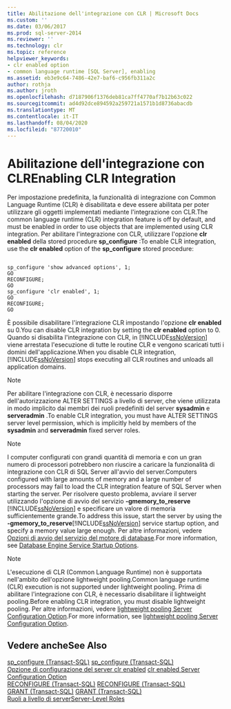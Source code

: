 ```yaml
---
title: Abilitazione dell'integrazione con CLR | Microsoft Docs
ms.custom: ''
ms.date: 03/06/2017
ms.prod: sql-server-2014
ms.reviewer: ''
ms.technology: clr
ms.topic: reference
helpviewer_keywords:
- clr enabled option
- common language runtime [SQL Server], enabling
ms.assetid: eb3e9c64-7486-42e7-baf6-c956fb311a2c
author: rothja
ms.author: jroth
ms.openlocfilehash: d7187906f1376deb81ca7ff4770af7b12b63c022
ms.sourcegitcommit: ad4d92dce894592a259721a1571b1d8736abacdb
ms.translationtype: MT
ms.contentlocale: it-IT
ms.lasthandoff: 08/04/2020
ms.locfileid: "87720010"
---
```

# <a name="enabling-clr-integration"></a><span data-ttu-id="4fec1-102">Abilitazione dell'integrazione con CLR</span><span class="sxs-lookup"><span data-stu-id="4fec1-102">Enabling CLR Integration</span></span>
  <span data-ttu-id="4fec1-103">Per impostazione predefinita, la funzionalità di integrazione con Common Language Runtime (CLR) è disabilitata e deve essere abilitata per poter utilizzare gli oggetti implementati mediante l'integrazione con CLR.</span><span class="sxs-lookup"><span data-stu-id="4fec1-103">The common language runtime (CLR) integration feature is off by default, and must be enabled in order to use objects that are implemented using CLR integration.</span></span> <span data-ttu-id="4fec1-104">Per abilitare l'integrazione con CLR, utilizzare l'opzione **clr enabled** della stored procedure **sp_configure** :</span><span class="sxs-lookup"><span data-stu-id="4fec1-104">To enable CLR integration, use the **clr enabled** option of the **sp_configure** stored procedure:</span></span>  
  
```  
  
sp_configure 'show advanced options', 1;  
GO  
RECONFIGURE;  
GO  
sp_configure 'clr enabled', 1;  
GO  
RECONFIGURE;  
GO  
```  
  
 <span data-ttu-id="4fec1-105">È possibile disabilitare l'integrazione CLR impostando l'opzione **clr enabled** su 0.</span><span class="sxs-lookup"><span data-stu-id="4fec1-105">You can disable CLR integration by setting the **clr enabled** option to 0.</span></span> <span data-ttu-id="4fec1-106">Quando si disabilita l'integrazione con CLR, in [!INCLUDE[ssNoVersion](../../../includes/ssnoversion-md.md)] viene arrestata l'esecuzione di tutte le routine CLR e vengono scaricati tutti i domini dell'applicazione.</span><span class="sxs-lookup"><span data-stu-id="4fec1-106">When you disable CLR integration, [!INCLUDE[ssNoVersion](../../../includes/ssnoversion-md.md)] stops executing all CLR routines and unloads all application domains.</span></span>  
  
> [!NOTE]  
>  <span data-ttu-id="4fec1-107">Per abilitare l'integrazione con CLR, è necessario disporre dell'autorizzazione ALTER SETTINGS a livello di server, che viene utilizzata in modo implicito dai membri dei ruoli predefiniti del server **sysadmin** e **serveradmin** .</span><span class="sxs-lookup"><span data-stu-id="4fec1-107">To enable CLR integration, you must have ALTER SETTINGS server level permission, which is implicitly held by members of the **sysadmin** and **serveradmin** fixed server roles.</span></span>  
  
> [!NOTE]  
>  <span data-ttu-id="4fec1-108">I computer configurati con grandi quantità di memoria e con un gran numero di processori potrebbero non riuscire a caricare la funzionalità di integrazione con CLR di SQL Server all'avvio del server.</span><span class="sxs-lookup"><span data-stu-id="4fec1-108">Computers configured with large amounts of memory and a large number of processors may fail to load the CLR integration feature of SQL Server when starting the server.</span></span> <span data-ttu-id="4fec1-109">Per risolvere questo problema, avviare il server utilizzando l'opzione di avvio del servizio **-gmemory_to_reserve** [!INCLUDE[ssNoVersion](../../../includes/ssnoversion-md.md)] e specificare un valore di memoria sufficientemente grande.</span><span class="sxs-lookup"><span data-stu-id="4fec1-109">To address this issue, start the server by using the **-gmemory_to_reserve**[!INCLUDE[ssNoVersion](../../../includes/ssnoversion-md.md)] service startup option, and specify a memory value large enough.</span></span> <span data-ttu-id="4fec1-110">Per altre informazioni, vedere [Opzioni di avvio del servizio del motore di database](../../database-engine/configure-windows/database-engine-service-startup-options.md).</span><span class="sxs-lookup"><span data-stu-id="4fec1-110">For more information, see [Database Engine Service Startup Options](../../database-engine/configure-windows/database-engine-service-startup-options.md).</span></span>  
  
> [!NOTE]  
>  <span data-ttu-id="4fec1-111">L'esecuzione di CLR (Common Language Runtime) non è supportata nell'ambito dell'opzione lightweight pooling.</span><span class="sxs-lookup"><span data-stu-id="4fec1-111">Common language runtime (CLR) execution is not supported under lightweight pooling.</span></span> <span data-ttu-id="4fec1-112">Prima di abilitare l'integrazione con CLR, è necessario disabilitare il lightweight pooling.</span><span class="sxs-lookup"><span data-stu-id="4fec1-112">Before enabling CLR integration, you must disable lightweight pooling.</span></span> <span data-ttu-id="4fec1-113">Per altre informazioni, vedere [lightweight pooling Server Configuration Option](../../database-engine/configure-windows/lightweight-pooling-server-configuration-option.md).</span><span class="sxs-lookup"><span data-stu-id="4fec1-113">For more information, see [lightweight pooling Server Configuration Option](../../database-engine/configure-windows/lightweight-pooling-server-configuration-option.md).</span></span>  
  
## <a name="see-also"></a><span data-ttu-id="4fec1-114">Vedere anche</span><span class="sxs-lookup"><span data-stu-id="4fec1-114">See Also</span></span>  
 <span data-ttu-id="4fec1-115">[sp_configure &#40;Transact-SQL&#41;](/sql/relational-databases/system-stored-procedures/sp-configure-transact-sql) </span><span class="sxs-lookup"><span data-stu-id="4fec1-115">[sp_configure &#40;Transact-SQL&#41;](/sql/relational-databases/system-stored-procedures/sp-configure-transact-sql) </span></span>  
 <span data-ttu-id="4fec1-116">[Opzione di configurazione del server clr enabled](../../database-engine/configure-windows/clr-enabled-server-configuration-option.md) </span><span class="sxs-lookup"><span data-stu-id="4fec1-116">[clr enabled Server Configuration Option](../../database-engine/configure-windows/clr-enabled-server-configuration-option.md) </span></span>  
 <span data-ttu-id="4fec1-117">[RECONFIGURE &#40;Transact-SQL&#41;](/sql/t-sql/language-elements/reconfigure-transact-sql) </span><span class="sxs-lookup"><span data-stu-id="4fec1-117">[RECONFIGURE &#40;Transact-SQL&#41;](/sql/t-sql/language-elements/reconfigure-transact-sql) </span></span>  
 <span data-ttu-id="4fec1-118">[GRANT &#40;Transact-SQL&#41;](/sql/t-sql/statements/grant-transact-sql) </span><span class="sxs-lookup"><span data-stu-id="4fec1-118">[GRANT &#40;Transact-SQL&#41;](/sql/t-sql/statements/grant-transact-sql) </span></span>  
 [<span data-ttu-id="4fec1-119">Ruoli a livello di server</span><span class="sxs-lookup"><span data-stu-id="4fec1-119">Server-Level Roles</span></span>](../security/authentication-access/server-level-roles.md)  
  
  
